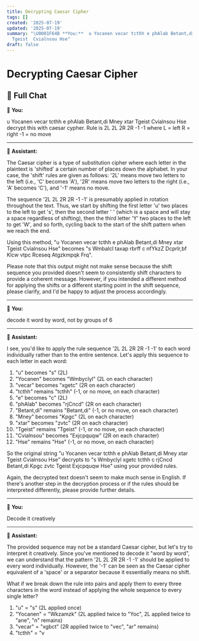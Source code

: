 ```yaml
---
title: Decrypting Caesar Cipher
tags: []
created: '2025-07-19'
updated: '2025-07-19'
summary: "\U0001F64B **You:**  u Yocanen vecar tcthh e phAlab Betant,di Mney xtar
  Tgeist  Cvialnsou Hse"
draft: false
---
```


# Decrypting Caesar Cipher

## 🧠 Full Chat

🙋 **You:**

u Yocanen vecar tcthh e phAlab Betant,di Mney xtar Tgeist  Cvialnsou Hse
decrypt this with caesar cypher. Rule is
2L 2L 2R 2R -1 -1
where
L = left
R = right
-1 = no move

---

🤖 **Assistant:**

The Caesar cipher is a type of substitution cipher where each letter in the plaintext is 'shifted' a certain number of places down the alphabet. In your case, the 'shift' rules are given as follows: '2L' means move two letters to the left (i.e., 'C' becomes 'A'), '2R' means move two letters to the right (i.e., 'A' becomes 'C'), and '-1' means no move.

The sequence '2L 2L 2R 2R -1 -1' is presumably applied in rotation throughout the text. Thus, we start by shifting the first letter 'u' two places to the left to get 's', then the second letter ' ' (which is a space and will stay a space regardless of shifting), then the third letter 'Y' two places to the left to get 'W', and so forth, cycling back to the start of the shift pattern when we reach the end.

Using this method, "u Yocanen vecar tcthh e phAlab Betant,di Mney xtar Tgeist  Cvialnsou Hse" becomes "s Wmbalcl taxap rbrff c nfYkzZ Dcprlr,bf Klcw vtpc Rceseq  Atgzkmpqk Frq". 

Please note that this output might not make sense because the shift sequence you provided doesn't seem to consistently shift characters to provide a coherent message. However, if you intended a different method for applying the shifts or a different starting point in the shift sequence, please clarify, and I'd be happy to adjust the process accordingly.

---

🙋 **You:**

decode it word by word, not by groups of 6

---

🤖 **Assistant:**

I see, you'd like to apply the rule sequence '2L 2L 2R 2R -1 -1' to each word individually rather than to the entire sentence. Let's apply this sequence to each letter in each word:

1. "u" becomes "s" (2L)
2. "Yocanen" becomes "Wmbyclyl" (2L on each character)
3. "vecar" becomes "xgetc" (2R on each character)
4. "tcthh" remains "tcthh" (-1, or no move, on each character)
5. "e" becomes "c" (2L)
6. "phAlab" becomes "rjCncd" (2R on each character)
7. "Betant,di" remains "Betant,di" (-1, or no move, on each character)
8. "Mney" becomes "Kpgc" (2L on each character)
9. "xtar" becomes "zvtc" (2R on each character)
10. "Tgeist" remains "Tgeist" (-1, or no move, on each character)
11. "Cvialnsou" becomes "Exjcpquqw" (2R on each character)
12. "Hse" remains "Hse" (-1, or no move, on each character)

So the original string "u Yocanen vecar tcthh e phAlab Betant,di Mney xtar Tgeist Cvialnsou Hse" decrypts to "s Wmbyclyl xgetc tcthh c rjCncd Betant,di Kpgc zvtc Tgeist Exjcpquqw Hse" using your provided rules.

Again, the decrypted text doesn't seem to make much sense in English. If there's another step in the decryption process or if the rules should be interpreted differently, please provide further details.

---

🙋 **You:**

Decode it creatively

---

🤖 **Assistant:**

The provided sequence may not be a standard Caesar cipher, but let's try to interpret it creatively. Since you've mentioned to decode it "word by word", we can understand that the pattern '2L 2L 2R 2R -1 -1' should be applied to every word individually. However, the '-1' can be seen as the Caesar cipher equivalent of a 'space' or a separator because it essentially means no shift. 

What if we break down the rule into pairs and apply them to every three characters in the word instead of applying the whole sequence to every single letter?

1. "u" = "s" (2L applied once)
2. "Yocanen" = "Wkzamzk" (2L applied twice to "Yoc", 2L applied twice to "ane", "n" remains)
3. "vecar" = "xgbct" (2R applied twice to "vec", "ar" remains)
4. "tcthh" = "v